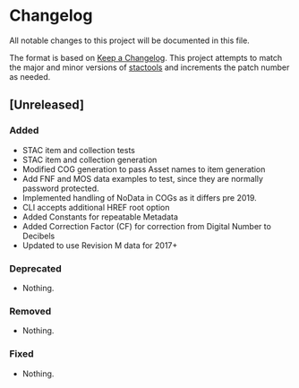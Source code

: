 # Changelog

All notable changes to this project will be documented in this file.

The format is based on [Keep a Changelog](https://keepachangelog.com/en/1.0.0/). This project attempts to match the major and minor versions of [stactools](https://github.com/stac-utils/stactools) and increments the patch number as needed.

## [Unreleased]

### Added

- STAC item and collection tests
- STAC item and collection generation
- Modified COG generation to pass Asset names to item generation
- Add FNF and MOS data examples to test, since they are normally password protected.
- Implemented handling of NoData in COGs as it differs pre 2019.
- CLI accepts additional HREF root option
- Added Constants for repeatable Metadata
- Added Correction Factor (CF) for correction from Digital Number to Decibels
- Updated to use Revision M data for 2017+

### Deprecated

- Nothing.

### Removed

- Nothing.

### Fixed

- Nothing.

